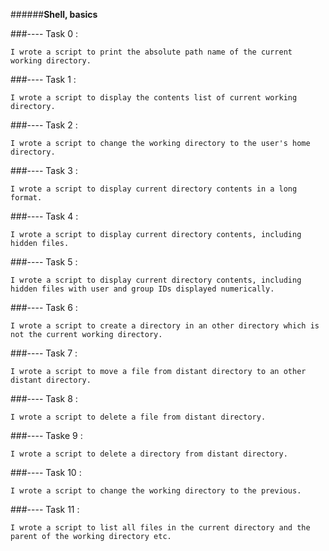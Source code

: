 ######**Shell, basics**

###---- Task 0  : 

	I wrote a script to print the absolute path name of the current working directory. 

###---- Task 1 :
	
	I wrote a script to display the contents list of current working directory.

###---- Task 2 : 

	I wrote a script to change the working directory to the user's home directory.

###---- Task 3 : 	

	I wrote a script to display current directory contents in a long format.

###---- Task 4 :

	I wrote a script to display current directory contents, including hidden files.

###---- Task 5 : 

	I wrote a script to display current directory contents, including hidden files with user and group IDs displayed numerically.

###---- Task 6 :

	I wrote a script to create a directory in an other directory which is not the current working directory. 

###---- Task 7 : 

	I wrote a script to move a file from distant directory to an other distant directory.

###---- Task 8 : 

	I wrote a script to delete a file from distant directory. 

###---- Taske 9 : 

	I wrote a script to delete a directory from distant directory.

###---- Task 10 : 

	I wrote a script to change the working directory to the previous. 

###---- Task 11 :

	I wrote a script to list all files in the current directory and the parent of the working directory etc. 








